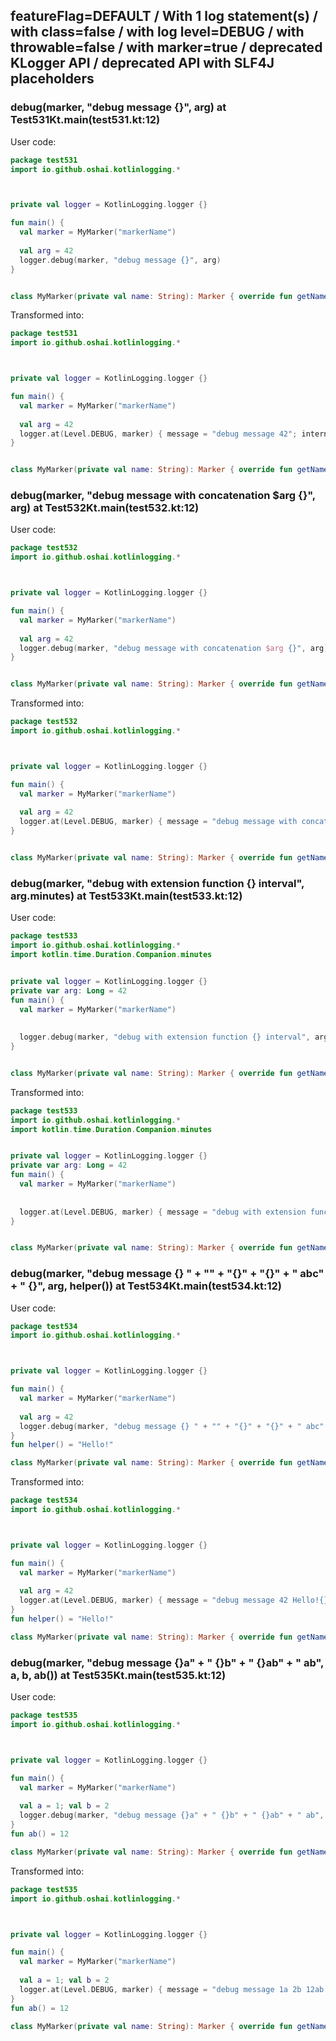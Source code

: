 ## featureFlag=DEFAULT / With 1 log statement(s) / with class=false / with log level=DEBUG / with throwable=false / with marker=true / deprecated KLogger API / deprecated API with SLF4J placeholders



###  debug(marker, "debug message {}", arg) at Test531Kt.main(test531.kt:12)

User code:
```kotlin
package test531
import io.github.oshai.kotlinlogging.*



private val logger = KotlinLogging.logger {}

fun main() {
  val marker = MyMarker("markerName")
  
  val arg = 42
  logger.debug(marker, "debug message {}", arg)
}


class MyMarker(private val name: String): Marker { override fun getName() = name }

```
  
Transformed into:
```kotlin
package test531
import io.github.oshai.kotlinlogging.*



private val logger = KotlinLogging.logger {}

fun main() {
  val marker = MyMarker("markerName")
  
  val arg = 42
  logger.at(Level.DEBUG, marker) { message = "debug message 42"; internalCompilerData = KLoggingEventBuilder.InternalCompilerData(messageTemplate = ""debug message {}"", className = "test531.Test531Kt", methodName = "main", fileName = "test531.kt", lineNumber = 12)
}


class MyMarker(private val name: String): Marker { override fun getName() = name }

```

###  debug(marker, "debug message with concatenation $arg {}", arg) at Test532Kt.main(test532.kt:12)

User code:
```kotlin
package test532
import io.github.oshai.kotlinlogging.*



private val logger = KotlinLogging.logger {}

fun main() {
  val marker = MyMarker("markerName")
  
  val arg = 42
  logger.debug(marker, "debug message with concatenation $arg {}", arg)
}


class MyMarker(private val name: String): Marker { override fun getName() = name }

```
  
Transformed into:
```kotlin
package test532
import io.github.oshai.kotlinlogging.*



private val logger = KotlinLogging.logger {}

fun main() {
  val marker = MyMarker("markerName")
  
  val arg = 42
  logger.at(Level.DEBUG, marker) { message = "debug message with concatenation 42 42"; internalCompilerData = KLoggingEventBuilder.InternalCompilerData(messageTemplate = ""debug message with concatenation $arg {}"", className = "test532.Test532Kt", methodName = "main", fileName = "test532.kt", lineNumber = 12)
}


class MyMarker(private val name: String): Marker { override fun getName() = name }

```

###  debug(marker, "debug with extension function {} interval", arg.minutes) at Test533Kt.main(test533.kt:12)

User code:
```kotlin
package test533
import io.github.oshai.kotlinlogging.*
import kotlin.time.Duration.Companion.minutes


private val logger = KotlinLogging.logger {}
private var arg: Long = 42
fun main() {
  val marker = MyMarker("markerName")
  
  
  logger.debug(marker, "debug with extension function {} interval", arg.minutes)
}


class MyMarker(private val name: String): Marker { override fun getName() = name }

```
  
Transformed into:
```kotlin
package test533
import io.github.oshai.kotlinlogging.*
import kotlin.time.Duration.Companion.minutes


private val logger = KotlinLogging.logger {}
private var arg: Long = 42
fun main() {
  val marker = MyMarker("markerName")
  
  
  logger.at(Level.DEBUG, marker) { message = "debug with extension function 42m interval"; internalCompilerData = KLoggingEventBuilder.InternalCompilerData(messageTemplate = ""debug with extension function {} interval"", className = "test533.Test533Kt", methodName = "main", fileName = "test533.kt", lineNumber = 12)
}


class MyMarker(private val name: String): Marker { override fun getName() = name }

```

###  debug(marker, "debug message {} " + "" + "{}" + "{}" + " abc" + " {}", arg, helper()) at Test534Kt.main(test534.kt:12)

User code:
```kotlin
package test534
import io.github.oshai.kotlinlogging.*



private val logger = KotlinLogging.logger {}

fun main() {
  val marker = MyMarker("markerName")
  
  val arg = 42
  logger.debug(marker, "debug message {} " + "" + "{}" + "{}" + " abc" + " {}", arg, helper())
}
fun helper() = "Hello!"

class MyMarker(private val name: String): Marker { override fun getName() = name }

```
  
Transformed into:
```kotlin
package test534
import io.github.oshai.kotlinlogging.*



private val logger = KotlinLogging.logger {}

fun main() {
  val marker = MyMarker("markerName")
  
  val arg = 42
  logger.at(Level.DEBUG, marker) { message = "debug message 42 Hello!{} abc {}"; internalCompilerData = KLoggingEventBuilder.InternalCompilerData(messageTemplate = ""debug message {} " + "" + "{}" + "{}" + " abc" + " {}"", className = "test534.Test534Kt", methodName = "main", fileName = "test534.kt", lineNumber = 12)
}
fun helper() = "Hello!"

class MyMarker(private val name: String): Marker { override fun getName() = name }

```

###  debug(marker, "debug message {}a" + " {}b" + " {}ab" + " ab", a, b, ab()) at Test535Kt.main(test535.kt:12)

User code:
```kotlin
package test535
import io.github.oshai.kotlinlogging.*



private val logger = KotlinLogging.logger {}

fun main() {
  val marker = MyMarker("markerName")
  
  val a = 1; val b = 2
  logger.debug(marker, "debug message {}a" + " {}b" + " {}ab" + " ab", a, b, ab())
}
fun ab() = 12

class MyMarker(private val name: String): Marker { override fun getName() = name }

```
  
Transformed into:
```kotlin
package test535
import io.github.oshai.kotlinlogging.*



private val logger = KotlinLogging.logger {}

fun main() {
  val marker = MyMarker("markerName")
  
  val a = 1; val b = 2
  logger.at(Level.DEBUG, marker) { message = "debug message 1a 2b 12ab ab"; internalCompilerData = KLoggingEventBuilder.InternalCompilerData(messageTemplate = ""debug message {}a" + " {}b" + " {}ab" + " ab"", className = "test535.Test535Kt", methodName = "main", fileName = "test535.kt", lineNumber = 12)
}
fun ab() = 12

class MyMarker(private val name: String): Marker { override fun getName() = name }

```
